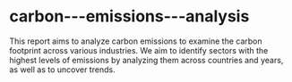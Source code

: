 # carbon---emissions---analysis
This report aims to analyze carbon emissions to examine the carbon footprint across various industries. We aim to identify sectors with the highest levels of emissions by analyzing them across countries and years, as well as to uncover trends.
